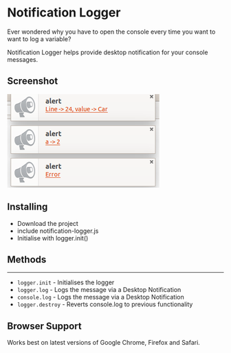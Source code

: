 # Notification Logger

Ever wondered why you have to open the console every time you want to want to log a variable? 

Notification Logger helps provide desktop notification for your console messages.

## Screenshot

![notification-logger](./images/image.png)

## Installing
 - Download the project
 - include notification-logger.js
 - Initialise with logger.init()

## Methods
-----
* `logger.init` - Initialises the logger
* `logger.log` - Logs the message via a Desktop Notification
* `console.log` - Logs the message via a Desktop Notification
* `logger.destroy` - Reverts console.log to previous functionality

## Browser Support

Works best on latest versions of Google Chrome, Firefox and Safari.


